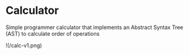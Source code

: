# Calculator
Simple programmer calculator that implements an Abstract Syntax Tree (AST) to calculate order of operations

!(/calc-v1.png)
